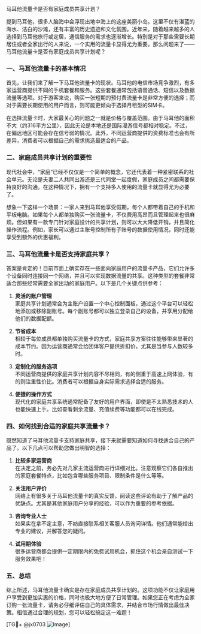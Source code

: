 马耳他流量卡是否有家庭成员共享计划？

提到马耳他，很多人脑海中会浮现出地中海上的这座美丽小岛。这里不仅有湛蓝的海水、洁白的沙滩，还有丰富的历史遗迹和文化氛围。近年来，随着越来越多的人选择到马耳他旅行或定居，通信服务的需求也逐渐增长。特别是对于那些需要长期居住或者全家出行的人来说，一个实用的流量卡显得尤为重要。那么问题来了——马耳他流量卡是否有家庭成员共享计划呢？

### 一、马耳他流量卡的基本情况

首先，让我们来了解一下马耳他流量卡的现状。马耳他的电信市场竞争激烈，有多家运营商提供不同的手机套餐和服务。这些套餐通常包括语音通话、短信以及数据流量等选项。对于游客来说，购买一张短期的预付费流量卡是非常方便的选择；而对于需要长期使用的用户而言，则可能更倾向于选择月租型的SIM卡。

在选择流量卡时，大家最关心的问题之一就是价格与覆盖范围。由于马耳他的面积不大（约316平方公里），因此无论是本地还是国际漫游信号都相对稳定。不过，在偏远地区可能会存在信号弱的情况。此外，不同运营商提供的资费标准也会有所差异，消费者可以根据自己的需求挑选最适合的产品。

### 二、家庭成员共享计划的重要性

现代社会中，“家庭”已经不仅仅是一个简单的概念，它还代表着一种紧密联系的社会单元。无论是夫妻二人共同出游还是三代同堂一起度假，家庭成员之间都需要保持良好的沟通。在这种情况下，拥有一个支持多人使用的流量卡就显得尤为必要了。

想象一下这样一个场景：一家人来到马耳他享受假期，每个人都带着自己的手机和平板电脑。如果每个人都单独购买一张流量卡，不仅费用高昂而且管理起来也很麻烦。但如果有一款专门针对家庭设计的共享计划，则可以大大降低开销，并且简化操作流程。例如，家长可以通过主账号控制所有子账号的数据使用情况，同时还能享受到额外的优惠福利。

### 三、马耳他流量卡是否支持家庭共享？

答案是肯定的！目前市面上确实存在一些面向家庭用户的流量卡产品，它们允许多个设备同时连接同一个网络，并且可以实现数据流量的共享。这种类型的套餐非常适合那些经常需要全家出动的家庭用户。以下是几个关键点供参考：

1. **灵活的账户管理**  
   家庭共享计划通常会为主账户设置一个中心控制面板，通过这个平台可以轻松地添加或移除副账号。每个副账号都可以独立登录自己的设备，并享用分配给他们的数据配额。

2. **节省成本**  
   相较于每位成员都单独购买流量卡的方式，家庭共享方案往往能够带来显著的成本节约。因为运营商通常会给团体客户提供折扣价，尤其是当参与人数较多时。

3. **定制化的服务选项**  
   不同运营商提供的家庭共享计划内容不尽相同，有的侧重于高速上网体验，有的则注重性价比。消费者可以根据自身实际需求选择合适的服务。

4. **便捷的操作方式**  
   现代化的家庭共享系统通常配备了友好的用户界面，即使是不太熟悉技术的人也能快速上手。比如查看剩余流量、充值续费等功能都可以在线完成。

### 四、如何找到合适的家庭共享流量卡？

既然知道了马耳他流量卡支持家庭共享，接下来就需要知道如何寻找适合自己的产品了。以下几点可以帮助您做出明智的选择：

1. **比较多家运营商**  
   在决定之前，务必先对几家主流运营商进行详细对比。注意观察它们各自推出的家庭套餐特点，比如包含哪些服务项目、限制条件是什么等等。

2. **关注用户评价**  
   网络上有很多关于马耳他流量卡的真实反馈，阅读这些评论有助于了解产品的优缺点。尤其是其他家庭用户分享的经验，可以作为重要的参考依据。

3. **咨询专业人士**  
   如果实在拿不定主意，不妨直接联系相关客服人员询问详情。他们通常能给出专业的建议，并解答您的疑问。

4. **试用期体验**  
   很多运营商都会提供一定期限内的免费试用机会，抓住这个机会亲自测试一下服务效果吧！

### 五、总结

综上所述，马耳他流量卡确实是存在家庭成员共享计划的。这项功能不仅让家庭用户享受到更加实惠的价格，同时也极大地方便了日常管理。如果您正在考虑为全家订购一张流量卡，请务必仔细评估自己的具体需求，并结合市场行情做出最佳决策。相信通过合理的规划，您可以轻松搞定这一难题！

[TG💪+ @jx0703 ![Image](https://github.com/user-attachments/assets/dbca1d08-cadb-493c-b0ec-ad6f7a83f270)]
